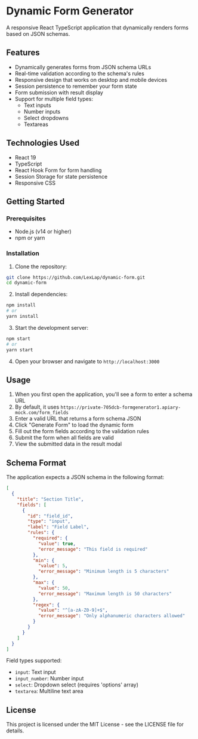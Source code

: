 # Dynamic Form Generator

A responsive React TypeScript application that dynamically renders forms based on JSON schemas.

## Features

- Dynamically generates forms from JSON schema URLs
- Real-time validation according to the schema's rules
- Responsive design that works on desktop and mobile devices
- Session persistence to remember your form state
- Form submission with result display
- Support for multiple field types:
  - Text inputs
  - Number inputs
  - Select dropdowns
  - Textareas

## Technologies Used

- React 19
- TypeScript
- React Hook Form for form handling
- Session Storage for state persistence
- Responsive CSS

## Getting Started

### Prerequisites

- Node.js (v14 or higher)
- npm or yarn

### Installation

1. Clone the repository:
```bash
git clone https://github.com/LexLap/dynamic-form.git
cd dynamic-form
```

2. Install dependencies:
```bash
npm install
# or
yarn install
```

3. Start the development server:
```bash
npm start
# or
yarn start
```

4. Open your browser and navigate to `http://localhost:3000`

## Usage

1. When you first open the application, you'll see a form to enter a schema URL
2. By default, it uses `https://private-705dcb-formgenerator1.apiary-mock.com/form_fields`
3. Enter a valid URL that returns a form schema JSON
4. Click "Generate Form" to load the dynamic form
5. Fill out the form fields according to the validation rules
6. Submit the form when all fields are valid
7. View the submitted data in the result modal

## Schema Format

The application expects a JSON schema in the following format:

```json
[
  {
    "title": "Section Title",
    "fields": [
      {
        "id": "field_id",
        "type": "input",
        "label": "Field Label",
        "rules": {
          "required": {
            "value": true,
            "error_message": "This field is required"
          },
          "min": {
            "value": 5,
            "error_message": "Minimum length is 5 characters"
          },
          "max": {
            "value": 50,
            "error_message": "Maximum length is 50 characters"
          },
          "regex": {
            "value": "^[a-zA-Z0-9]+$",
            "error_message": "Only alphanumeric characters allowed"
          }
        }
      }
    ]
  }
]
```

Field types supported:
- `input`: Text input
- `input_number`: Number input
- `select`: Dropdown select (requires 'options' array)
- `textarea`: Multiline text area

## License

This project is licensed under the MIT License - see the LICENSE file for details. 